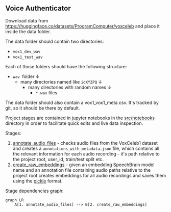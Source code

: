 ## Voice Authenticator

Download data from https://huggingface.co/datasets/ProgramComputer/voxceleb and place it inside the data folder.

The data folder should contain two directories:

* `vox1_dev_wav`
* `vox1_test_wav`

Each of those folders should have the following structure:

* `wav `folder ↓
    * many directories named like `idXYZPQ` ↓
        * many directories with random names ↓
            * `*.wav` files

The data folder should also contain a vox1_vox1_meta.csv. It's tracked by git, so it should be there by default.

Project stages are contained in jupyter notebooks in the [src/notebooks](src/notebooks) directory in order to facilitate 
quick edits and live data inspection.

Stages:

1. [annotate_audio_files](src/notebooks/annotate_audio_files.ipynb) - checks audio files from the VoxCeleb1 dataset and creates
   a `annotations_with_metadata.json` file, which contains all the relevant information for each
   audio recording - it's path relative to the project root, user_id, train/test split etc.
2. [create_raw_embeddings](src/notebooks/create_raw_embeddings.ipynb) - given an embedding SpeechBrain model name and an annotation file
containing audio paths relative to the project root creates embeddings for all audio recordings and saves them using the 
[pickle](https://docs.python.org/3/library/pickle.html) format.

Stage dependencies graph:
```mermaid
graph LR
    A[1. annotate_audio_files] --> B[2. create_raw_embeddings]

```

